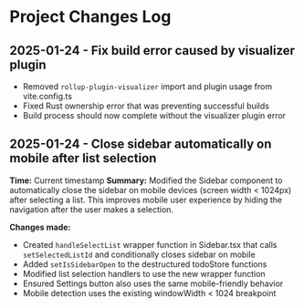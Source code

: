 # Project Changes Log

## 2025-01-24 - Fix build error caused by visualizer plugin
- Removed `rollup-plugin-visualizer` import and plugin usage from vite.config.ts
- Fixed Rust ownership error that was preventing successful builds
- Build process should now complete without the visualizer plugin error

## 2025-01-24 - Close sidebar automatically on mobile after list selection
**Time:** Current timestamp
**Summary:** Modified the Sidebar component to automatically close the sidebar on mobile devices (screen width < 1024px) after selecting a list. This improves mobile user experience by hiding the navigation after the user makes a selection.

**Changes made:**
- Created `handleSelectList` wrapper function in Sidebar.tsx that calls `setSelectedListId` and conditionally closes sidebar on mobile
- Added `setIsSidebarOpen` to the destructured todoStore functions
- Modified list selection handlers to use the new wrapper function
- Ensured Settings button also uses the same mobile-friendly behavior
- Mobile detection uses the existing windowWidth < 1024 breakpoint